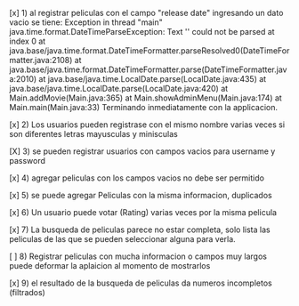 [x] 1) al registrar peliculas con el campo "release date" ingresando un dato vacio se tiene:
Exception in thread "main" java.time.format.DateTimeParseException: Text '' could not be parsed at index 0
        at java.base/java.time.format.DateTimeFormatter.parseResolved0(DateTimeFormatter.java:2108)
        at java.base/java.time.format.DateTimeFormatter.parse(DateTimeFormatter.java:2010)
        at java.base/java.time.LocalDate.parse(LocalDate.java:435)
        at java.base/java.time.LocalDate.parse(LocalDate.java:420)
        at Main.addMovie(Main.java:365)
        at Main.showAdminMenu(Main.java:174)
        at Main.main(Main.java:33)
 Terminando inmediatamente con la applicacion.

[x] 2) Los usuarios pueden registrase con el mismo nombre varias veces si son diferentes letras mayusculas y minisculas

[X] 3) se pueden registrar usuarios con campos vacios para username y password

[x] 4) agregar peliculas con los campos vacios no debe ser permitido

[x] 5) se puede agregar Peliculas con la misma informacion, duplicados
 
[x] 6) Un usuario puede votar (Rating) varias veces por la misma pelicula
 
[x] 7) La busqueda de peliculas parece no estar completa, solo lista las peliculas de las que se pueden seleccionar alguna para verla.

[ ] 8) Registrar peliculas con mucha informacion o campos muy largos puede deformar la aplaicion al momento de mostrarlos

[x] 9) el resultado de la busqueda de peliculas da numeros incompletos (filtrados)